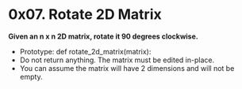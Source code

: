 # 0x07. Rotate 2D Matrix

**Given an n x n 2D matrix, rotate it 90 degrees clockwise.**

- Prototype: def rotate_2d_matrix(matrix):
- Do not return anything. The matrix must be edited in-place.
- You can assume the matrix will have 2 dimensions and will not be empty.
